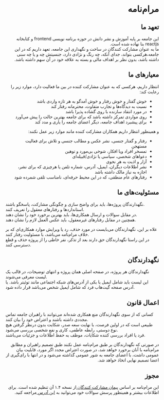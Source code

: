 <h1 dir=rtl>
مرام‌نامه
</h1>

<h2 dir=rtl>
تعهد ما
</h2>

<p dir=rtl>
این جامعه بر پایه آموزش و نشر دانش در حوزه برنامه نویسی frontend و کتابخانه reactjs بنا نهاده شده است.
<br/>
ما به عنوان مشارکت کنندگان در ساخت و نگهداری  این جامعه، تعهد داریم که در این جامعه،هرکسی بتواند، جدای آنکه، چه رنگ و نژادی دارد، جنسیتش چه و یا چه سنی داشته باشد، بدون نظر بر اهداف مالی و بسته به علاقه خود در آن سهم  داشته باشد.
</p>

<h2 dir=rtl>
معیارهای ما
</h2>

<div dir=rtl>
انتظار داریم، هرکسی که به عنوان مشارکت کننده در بین ما فعالیت دارد، موارد زیر را رعایت کند: 
</div>

<ul dir=rtl>
  <li dir=rtl>
    خوش گفتار و خوش رفتار و خوش آمدگو به هر تازه واردی باشد
  </li>
<li dir=rtl>
نسبت به دیدگاه‌ها  و تجارب متفاوت،  محترمانه رفتار کند
</li>
<li dir=rtl>
در مورد انتقاد سازنده با روی گشاده پذیرا باشد
</li>
<li dir=rtl>
روی مواردی تمرکز داشته باشد که برای جامعه بهترین حالت را پیش می‌آورد
</li>
<li dir=rtl>
برای پیشبرد اهداف جامعه، دیگر اعضای جامعه را یاری و مدد کند
</li>
</ul>

<div dir=rtl>
و همینطور انتظار داریم همکاران مشارکت کننده مانند موارد زیر عمل نکنند:
</div>

<ul dir=rtl>
<li dir=rtl>
رفتار و گفتار جنسی، نشر عکس و مطالب جنسی و تلاش برای فعالیت مستهجن
</li>
<li dir=rtl>
تمسخر افراد ویا افکار، شوخی بی‌مورد و توهین
</li>
<li dir=rtl>
دعواهای شخصی، سیاسی یا نژادی/قبیله‌ای
</li>
<li dir=rtl>
آزار و اذیت به هر نحوی
</li>
<li dir=rtl>
نشر اطلاعات دیگران، ایمیل، آدرس، شماره تلفن یا هرچیزی که برای نشر، اجازه به نیاز مالک داشته باشد
</li>
<li dir=rtl>
رفتارهای عام منطقی، که در این محیط حرفه‌ای، نامناسب تلقی شمرده شود
</li>
</ul>

<h2 dir=rtl>
مسئولیت‌های ما
</h2>

<p dir=rtl>

نگهدارندگان پروژه‌ها، باید برای واضح سازی و چگونگی مشارکت، پاسخگو باشند.
<br/>
استاندارد‌ها و رفتارهای معقول را تعریف کنند. 
<br/>
در مقابل سوالات و ارسال همکاری‌ها، باید بهترین برخورد خود را نشان دهند. 
<br/>
همچنین در مقابل رفتارهای غیرمعقول، باید عکس العمل لازم را نشان دهند.

</p>

<p dir=rtl>

علاه بر این، نگهدارندگان می‌بایست در مورد حذف، رد یا ویرایش موارد همکاری‌ای که بر خلاف مرام‌نامه می‌باشد، با مسئولیت رفتار کنند.
<br/>
در این راستا نگهدارندگان حق دارند بعد از تذکر، نفر خاطی را از پروژه حذف و قطع دسترسی کنند.

</p>

<h2 dir=rtl>
نگهدارندگان
</h2>
<p dir=rtl>

نگهدارندگان هر پروژه، در صفحه اصلی همان پروژه و انتهای توضیحات، در قالب یک لیست معرفی می‌شوند.
<br/>
این لیست باید شامل ایمیل یا یکی از آدرس‌های شبکه اجتماعی مانند توئیتر باشد. یا آدرس صفحه گیت‌هاب فرد که شامل ایمیل شخص می‌باشد قرار داده شود. 

</p>

<h2 dir=rtl>
اعمال قانون
</h2>
<p dir=rtl>

کسانی که از سوی نگهدارندگان منع همکاری شده‌اند می‌توانند با راهبران جامعه تماس مجددی داشته باشند و اعتراض خود را بیان کنند.
<br/>
طبیعی‌ است که در اولین فرصت، با نهایت سعه صدر، شکایت بدون درنظر گرفتن هیچ نوع دوستی، رابطه عاطفی، کاری و نفع شخصی بررسی می‌شود.
<br/>
فرد یا افراد بررسی کننده شکایات، موظف به حفظ اطلاعات و جزئیات می‌باشند.

</p>

<p dir=rtl>
در صورتی که نگهدارندگان بر طبق مرام‌نامه عمل نکنند طبق تصمیم راهبران و مطابق مرام‌نامه با آنان برخورد خواهد شد، در صورت اعتراض مجدد اگر مورد، قابلیت بیان عمومی داشت، با اعضای جامعه به شور عمومی گذاشته می‌شود و در انتها با رای‌گیری از اعضا تصمیم نهایی اتخاذ خواهد شد.
</p>

<h2 dir=rtl>
مجوز
</h2>

<p dir=rtl>
این مرام‌نامه بر اساس 
<a href="https://www.contributor-covenant.org/version/1/4/code-of-conduct">
پیمان مشارکت کنندگان
</a>
از نسخه ۱.۴ آن تنظیم شده است. برای اطلاعات بیشتر و همینطور پرسش سوالات خود می‌توانید به
<a href="https://www.contributor-covenant.org/version/1/4/code-of-conduct">
این آدرس
</a>
مراجعه کنید.
</p>

